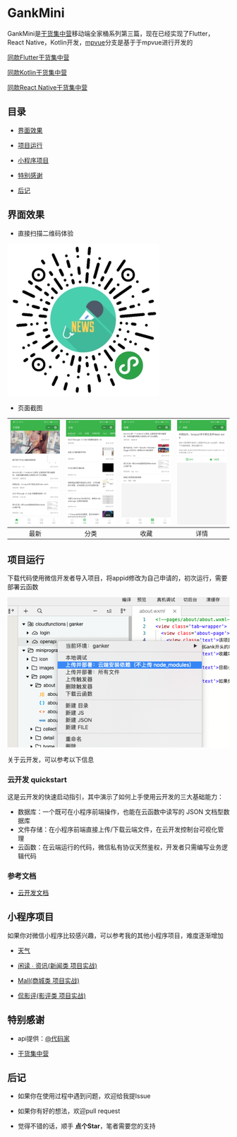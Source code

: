 
# GankMini

GankMini是[干货集中营](https://gank.io)移动端全家桶系列第三篇，现在已经实现了Flutter，React Native，Kotlin开发，[mpvue](https://github.com/fujianlian/GankMini/tree/mpvue)分支是基于于mpvue进行开发的

[同款Flutter干货集中营](https://github.com/fujianlian/GankFlutter)

[同款Kotlin干货集中营](https://github.com/fujianlian/GankKotlin)

[同款React Native干货集中营](https://github.com/fujianlian/GankRN)

## 目录

- [界面效果](#界面效果)

- [项目运行](#项目运行)

- [小程序项目](#小程序项目)

- [特别感谢](#特别感谢)

- [后记](#后记)

## 界面效果

* 直接扫描二维码体验

![二维码](./screenshot/qrcode.png)

* 页面截图

![1](./screenshot/1.png) | ![2](./screenshot/2.png) | ![3](./screenshot/3.png) | ![4](./screenshot/4.png) |
| :--: | :--: | :--: | :--: |
| 最新 | 分类 | 收藏 | 详情 |

## 项目运行

下载代码使用微信开发者导入项目，将appid修改为自己申请的，初次运行，需要部署云函数

![上传](./screenshot/5.png)

关于云开发，可以参考以下信息

### 云开发 quickstart

这是云开发的快速启动指引，其中演示了如何上手使用云开发的三大基础能力：

- 数据库：一个既可在小程序前端操作，也能在云函数中读写的 JSON 文档型数据库
- 文件存储：在小程序前端直接上传/下载云端文件，在云开发控制台可视化管理
- 云函数：在云端运行的代码，微信私有协议天然鉴权，开发者只需编写业务逻辑代码

### 参考文档

- [云开发文档](https://developers.weixin.qq.com/miniprogram/dev/wxcloud/basis/getting-started.html)

## 小程序项目

如果你对微信小程序比较感兴趣，可以参考我的其他小程序项目，难度逐渐增加

* [天气](https://github.com/fujianlian/wechat-weather)

* [闲读 ∙ 资讯(新闻类 项目实战)](https://github.com/fujianlian/leisure-news)

* [Mall(商城类 项目实战)](https://github.com/fujianlian/mall)

* [侃影评(影评类 项目实战)](https://github.com/fujianlian/movie)

## 特别感谢

* api提供：[@代码家](https://github.com/daimajia)

* [干货集中营](https://gank.io)

## 后记

* 如果你在使用过程中遇到问题，欢迎给我提Issue

* 如果你有好的想法，欢迎pull request

* 觉得不错的话，顺手 **点个Star**，笔者需要您的支持





